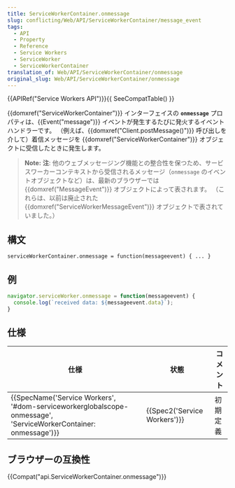 ```yaml
---
title: ServiceWorkerContainer.onmessage
slug: conflicting/Web/API/ServiceWorkerContainer/message_event
tags:
  - API
  - Property
  - Reference
  - Service Workers
  - ServiceWorker
  - ServiceWorkerContainer
translation_of: Web/API/ServiceWorkerContainer/onmessage
original_slug: Web/API/ServiceWorkerContainer/onmessage
---
```

{{APIRef("Service Workers API")}}{{ SeeCompatTable() }}

{{domxref("ServiceWorkerContainer")}} インターフェイスの **`onmessage`** プロパティは、{{Event("message")}} イベントが発生するたびに発火するイベントハンドラーです。 （例えば、{{domxref("Client.postMessage()")}} 呼び出しを介して）着信メッセージを {{domxref("ServiceWorkerContainer")}} オブジェクトに受信したときに発生します。

> **Note:** **注**: 他のウェブメッセージング機能との整合性を保つため、サービスワーカーコンテキストから受信されるメッセージ（`onmessage` のイベントオブジェクトなど）は、最新のブラウザーでは {{domxref("MessageEvent")}} オブジェクトによって表されます。 （これらは、以前は廃止された {{domxref("ServiceWorkerMessageEvent")}} オブジェクトで表されていました。）

## 構文

    serviceWorkerContainer.onmessage = function(messageevent) { ... }

## 例

```js
navigator.serviceWorker.onmessage = function(messageevent) {
  console.log(`received data: ${messageevent.data}`);
}
```

## 仕様

| 仕様                                                                                                                                                 | 状態                                 | コメント |
| ---------------------------------------------------------------------------------------------------------------------------------------------------- | ------------------------------------ | -------- |
| {{SpecName('Service Workers', '#dom-serviceworkerglobalscope-onmessage', 'ServiceWorkerContainer: onmessage')}} | {{Spec2('Service Workers')}} | 初期定義 |

## ブラウザーの互換性

{{Compat("api.ServiceWorkerContainer.onmessage")}}
